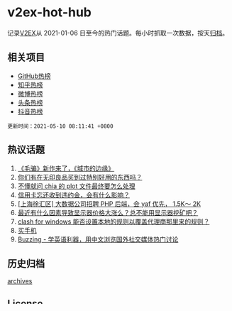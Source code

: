 # v2ex-hot-hub

 记录[V2EX](https://www.v2ex.com/)从 2021-01-06 日至今的热门话题。每小时抓取一次数据，按天[归档](archives)。
 
 ## 相关项目

- [GitHub热榜](https://github.com/lonnyzhang423/github-hot-hub)
- [知乎热榜](https://github.com/lonnyzhang423/zhihu-hot-hub)
- [微博热榜](https://github.com/lonnyzhang423/weibo-hot-hub)
- [头条热榜](https://github.com/lonnyzhang423/toutiao-hot-hub)
- [抖音热榜](https://github.com/lonnyzhang423/douyin-hot-hub)


 `更新时间：2021-05-10 08:11:41 +0800`

## 热议话题

1. [《毛骗》新作来了，《城市的边缘》](https://www.v2ex.com/t/775785)
1. [你们有在无印良品买到过特别好用的东西吗？](https://www.v2ex.com/t/775799)
1. [不懂就问 chia 的 plot 文件最终要怎么处理](https://www.v2ex.com/t/775778)
1. [信用卡忘还收到违约金，会有什么影响？](https://www.v2ex.com/t/775816)
1. [[上海徐汇区] 大数据公司招聘 PHP 后端，会 yaf 优先， 1.5K～ 2K](https://www.v2ex.com/t/775798)
1. [最近有什么因素导致显示器价格大涨么？总不能用显示器挖矿吧？](https://www.v2ex.com/t/775857)
1. [clash for windows 能否设置本地的规则以覆盖代理商那里来的规则？](https://www.v2ex.com/t/775773)
1. [买手机](https://www.v2ex.com/t/775855)
1. [Buzzing - 学英语利器，用中文浏览国外社交媒体热门讨论](https://www.v2ex.com/t/775782)

## 历史归档

[archives](archives)

## License

See the [LICENSE](LICENSE) file for license rights and limitations (MIT).
